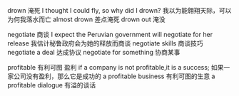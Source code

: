 drown 淹死
I thought I could fly, so why did I drown?
我以为能翱翔天际，可以为何我落水而亡
almost drown 差点淹死
drown out 淹没

negotiate 商谈
I expect the Peruvian government will negotiate for her release
我估计秘鲁政府会为她的释放而商谈
negotiate skills 商谈技巧
negotiate a deal 达成协议
negotiate for something 协商某事

profitable 有利可图 盈利
if a company is not profitable,it is a success;
如果一家公司没有盈利，那么它是成功的
a profitable business 有利可图的生意
a profitable dialogue 有溢的谈话
